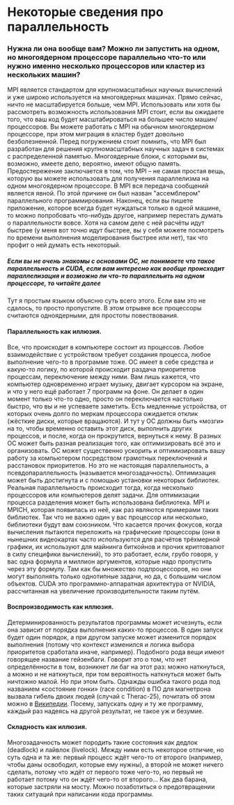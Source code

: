 # Некоторые сведения про параллельность

### Нужна ли она вообще вам? Можно ли запустить на одном, но многоядерном процессоре параллельно что-то или нужно именно несколько процессоров или кластер из нескольких машин?

MPI является стандартом для крупномасштабных научных вычислений и уже широко используется на многоядерных машинах. Прямо сейчас, ничто не масштабируется больше, чем MPI. Использовать или хотя бы рассмотреть возможность использования MPI стоит, если вы ожидаете того, что ваш код будет масштабироваться на большее число машин/процессоров. Вы можете работать с MPI на обычном многоядерном процессоре, при этом миграция в кластер будет довольно безболезненной. Перед погружением стоит помнить, что MPI был разработан для решения крупномасштабных научных задач в системах с распределенной памятью. Многоядерные блоки, с которыми вы, возможно, имеете дело, вероятно, имеют общую память. Предостережение заключается в том, что MPI – не самая простая вещь, которую вы можете использовать для получения параллелизма на одном многоядерном процессоре. В MPI вся передача сообщений является явной. По этой причине он был назван "ассемблером" параллельного программирования. Наконец, если вы пишете приложение, которое всегда будет нуждаться только в одной машине, то можно попробовать что-нибудь другое, например перестать думать о параллельности вовсе. Хотя на самом деле с ней расчёты идут быстрее (у меня вот точно идут быстрее, вы у себя можете посмотреть по времени выполнения моделирования быстрее или нет), так что профит о ней думать есть некоторый.

##### Если вы не очень знакомы с основами ОС, не понимаете что такое параллельность и CUDA, если вам интересно как вообще происходит параллелизация и возможно ли что-то параллельить на одном процессоре, то читайте далее

Тут я простым языком объясню суть всего этого. Если вам это не сдалось, то просто пропустите. В этом отрывке все процессоры считаются одноядерными, для простоты повествования.

#### Параллельность как иллюзия.

Все, что происходит в компьютере состоит из процессов. Любое взаимодействие с устройством требует создания процесса, любое выполнение чего-то в программе тоже. ОС имеет в себе средства и какую-то логику, по которой происходит раздача приоритетов процессам, переключение между ними. Вам лишь кажется, что компьютер одновременно играет музыку, двигает курсором на экране, и что у него ещё работает 7 программ на фоне. Он делает в один момент только что-то одно, просто он переключается настолько быстро, что вы и не успеваете заметить. Есть медленные устройства, от которых очень долго по меркам процессора ожидается отклик (жёсткие диски, которые вращаются). И тут у ОС должны быть «мозги» на то, чтобы временно оставить этот диск, выполнить других процессов, и после, когда он прокрутится, вернуться к нему. В разных ОС может быть разная реализация того, как оптимизировать всё это и организовать. ОС может существенно ускорить и оптимизировать вашу работу за компьютером посредством грамотных переключений и расстановок приоритетов. Но это не настоящая параллельность, а псевдопараллельность (называется многозадачность). Оптимизация может быть достигнута и с помощью установки некоторых библиотек.
Реальная параллельность происходит тогда, когда несколько процессоров или компьютеров делят задачи. Для оптимизации процесса разделения может быть использована библиотека. MPI и MPICH, которая появилась из неё, как раз являются примерами таких библиотек. Так что не важно один у вас процессор или несколько, библиотеки будут вам союзником.
Что касается прочих фокусов, когда вычисления пытаются переложить на графические процессоры (они в нынешних видеокартах часто используются для расчётов трёхмерной графики, их используют для майнинга биткойнов и прочих криптовалют в силу специфики вычислений), то это работает, если, грубо говоря, у вас одна формула и миллион аргументов, которые надо пропустить через эту формулу. Там как бы множество подпроцессоров, но они могут выполнять только однотипные задачи, но да, с большим числом объектов. CUDA это программно-аппаратная архитектура от NVIDIA, рассчитанная на увеличение производительности таким путём.

#### Воспроизводимость как иллюзия.

Детерминированность результатов программы может исчезнуть, если она зависит от порядка выполнения каких-то процессов. В один запуск будет один порядок, а при другом запуске может изменится порядок выполнения (потому что контекст изменился и логика выбора приоритетов сработала иначе, например). Подобного рода вещи имеют говорящее название гейзенбаги. Говорит это о том, что нет определённости в том, возникнет ли баг на этот раз: можно наткнуться, а можно и не наткнуться, при том вероятность наткнуться может быть ничтожно малой. Но при этом быть. Однажды ошибка такого рода под названием «состояние гонки» (race condition) в ПО для магнетрона вызвала гибель двоих людей (cлучай с Therac-25), почитать об этом можно в [Википедии](https://ru.wikipedia.org/wiki/Состояние_гонки). Посему, запускать одну и ту же программу, каждый раз надеясь на другой результат, не такое уж и безумие.

#### Складность как иллюзия.

Многозадачность может породить такие состояния как дедлок (deadlock) и лайвлок (livelock). Между ними есть некоторое отличие, но суть одна и та же: первый процесс ждёт чего-то от второго (например, чтобы даны освободил, которые ему нужны), а второй не может ничего сделать, потому что ждёт от первого тоже чего-то, но первый не работает потому что он ждёт чего-то от второго… Как два барана, которые застряли на мосту. Можно позаботиться о предотвращении таких ситуаций при написании кода программы.